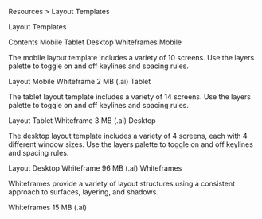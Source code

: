 Resources > Layout Templates

Layout Templates

Contents
Mobile
Tablet
Desktop
Whiteframes
Mobile

The mobile layout template includes a variety of 10 screens. Use the layers palette to toggle on and off keylines and spacing rules.

Layout Mobile Whiteframe
2 MB (.ai)
Tablet

The tablet layout template includes a variety of 14 screens. Use the layers palette to toggle on and off keylines and spacing rules.

Layout Tablet Whiteframe
3 MB (.ai)
Desktop

The desktop layout template includes a variety of 4 screens, each with 4 different window sizes. Use the layers palette to toggle on and off keylines and spacing rules.

Layout Desktop Whiteframe
96 MB (.ai)
Whiteframes

Whiteframes provide a variety of layout structures using a consistent approach to surfaces, layering, and shadows.

Whiteframes
15 MB (.ai)
